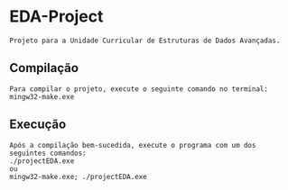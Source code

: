 # EDA-Project

    Projeto para a Unidade Curricular de Estruturas de Dados Avançadas.

## Compilação

    Para compilar o projeto, execute o seguinte comando no terminal:
    mingw32-make.exe

## Execução

    Após a compilação bem-sucedida, execute o programa com um dos seguintes comandos:
    ./projectEDA.exe
    ou
    mingw32-make.exe; ./projectEDA.exe
